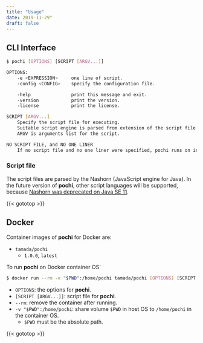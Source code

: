 ```yaml
---
title: "Usage"
date: 2019-11-29"
draft: false
---
```


## CLI Interface

```sh
$ pochi [OPTIONS] [SCRIPT [ARGV...]]

OPTIONS:
    -e <EXPRESSION>     one line of script.
    -config <CONFIG>    specify the configuration file.

    -help               print this message and exit.
    -version            print the version.
    -license            print the license.

SCRIPT [ARGV...]
    Specify the script file for executing.
    Suitable script engine is parsed from extension of the script file.
    ARGV is arguments list for the script.

NO SCRIPT FILE, and NO ONE LINER
    If no script file and no one liner were specified, pochi runs on interactive mode.
```

### Script file

The script files are parsed by the Nashorn (JavaScript engine for Java).
In the future version of **pochi**, other script languages will be supported, because [Nashorn was deprecated on Java SE 11](http://openjdk.java.net/jeps/335).

{{< gototop >}}

## Docker

Container images of **pochi** for Docker are:

* `tamada/pochi`
    * `1.0.0`, `latest`


To run **pochi** on Docker container OS'

```sh
$ docker run --rm -v "$PWD":/home/pochi tamada/pochi [OPTIONS] [SCRIPT [ARGV...]]
```


* `OPTIONS`: the options for **pochi**.
* `[SCRIPT [ARGV...]]`: script file for **pochi**.
* `--rm`: remove the container after running.
* `-v "$PWD":/home/pochi`: share volume `$PWD` in host OS to `/home/pochi` in the container OS.
    * `$PWD` must be the absolute path.

{{< gototop >}}
